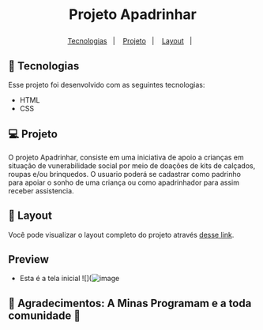 <h1 align="center">
  <p> Projeto Apadrinhar </>
</h1>

<p align="center">
  <a href="#-tecnologias">Tecnologias</a>&nbsp;&nbsp;&nbsp;|&nbsp;&nbsp;&nbsp;
  <a href="#-projeto">Projeto</a>&nbsp;&nbsp;&nbsp;|&nbsp;&nbsp;&nbsp;
  <a href="#-layout">Layout</a>&nbsp;&nbsp;&nbsp;|&nbsp;&nbsp;&nbsp;
</p>


## 🚀 Tecnologias

Esse projeto foi desenvolvido com as seguintes tecnologias:

- HTML
- CSS

## 💻 Projeto

O projeto Apadrinhar, consiste em uma iniciativa de apoio a crianças em situação de vunerabilidade social por meio de doações de kits de calçados, roupas e/ou brinquedos. O usuario poderá se cadastrar como padrinho para apoiar o sonho de uma criança ou como apadrinhador para assim receber assistencia.

## 🔖 Layout

Você pode visualizar o layout completo do projeto através [desse link](https://practical-poincare-591221.netlify.app/). 

## Preview
  - Esta é a tela inicial
  ![](![image](https://user-images.githubusercontent.com/50409673/129811629-caf30a5e-dce9-4680-b197-18663ccefe52.png)

## 🙏 Agradecimentos: A Minas Programam e a toda comunidade 💜
